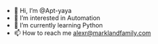 - 👋 Hi, I’m @Apt-yaya
- 👀 I’m interested in Automation
- 🌱 I’m currently learning Python
- 📫 How to reach me alexr@marklandfamily.com 

<!---
Apt-yaya/Apt-yaya is a ✨ special ✨ repository because its `README.md` (this file) appears on your GitHub profile.
You can click the Preview link to take a look at your changes.
--->
